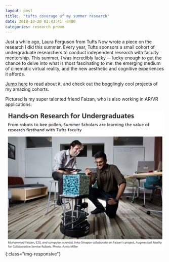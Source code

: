 ```yaml
--- 
layout: post 
title:  "tufts coverage of my summer research" 
date: 2018-10-20 02:43:41 -0400 
categories: research promo 
---
```


Just a while ago, Laura Ferguson from Tufts Now wrote a piece
on the research I did this summer.  Every year, Tufts sponsors a small cohort of
undergraduate researchers to conduct independent research with faculty mentorship.
This summer, I was incredibly lucky -- lucky enough to get the chance to delve into what is most fascinating to me:
the emerging medium of cinematic virtual reality, and the new aesthetic and cognitive experiences it affords.

[Jump here](https://web.archive.org/web/20181020174741/https://now.tufts.edu/articles/hands-research-undergraduates) to read about it, and
check out the bogglingly cool projects of my amazing cohorts.

Pictured is my super talented friend Faizan, who is also working in
AR/VR applications.

![Faizan](/assets/faizan.png){:class="img-responsive"}